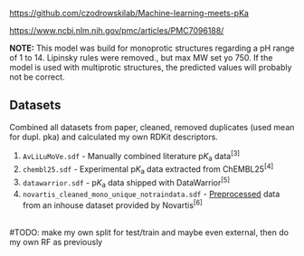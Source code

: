 https://github.com/czodrowskilab/Machine-learning-meets-pKa

https://www.ncbi.nlm.nih.gov/pmc/articles/PMC7096188/


**NOTE:** This model was build for monoprotic structures regarding a pH range of 1 to 14. Lipinsky rules were removed., but max MW set yo 750.
If the model is used with multiprotic structures, the predicted values will probably not
be correct.

## Datasets
Combined all datasets from paper, cleaned, removed duplicates (used mean for dupl. pka) and calculated my own RDKit descriptors.
1. `AvLiLuMoVe.sdf` - Manually combined literature p<i>K</i><sub>a</sub> data<sup>[3]</sup>
2. `chembl25.sdf` - Experimental p<i>K</i><sub>a</sub> data extracted from ChEMBL25<sup>[4]</sup>
3. `datawarrior.sdf` - p<i>K</i><sub>a</sub> data shipped with DataWarrior<sup>[5]</sup>
4. `novartis_cleaned_mono_unique_notraindata.sdf` - [Preprocessed](#prep) data from an inhouse
dataset provided by Novartis<sup>[6]</sup>
<br>
#TODO: make my own split for test/train and maybe even external, then do my own RF as previously
